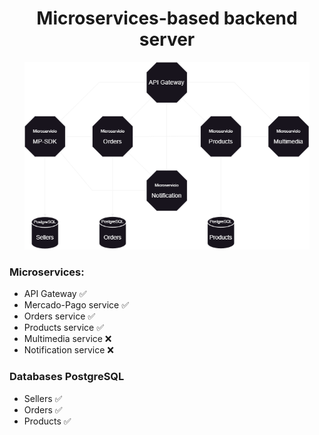 <h1 align="center">Microservices-based backend server</h1>



<div align="center">
    <img src="./readme/Diagrama3drawio.png" height="300em">
</div>


<h3>Microservices:</h3>

- API Gateway ✅
- Mercado-Pago service ✅
- Orders service ✅
- Products service ✅
- Multimedia service ❌
- Notification service ❌

<h3>Databases PostgreSQL</h3>

- Sellers ✅
- Orders ✅
- Products ✅